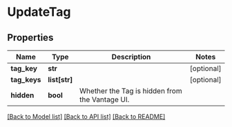 # UpdateTag

## Properties
Name | Type | Description | Notes
------------ | ------------- | ------------- | -------------
**tag_key** | **str** |  | [optional] 
**tag_keys** | **list[str]** |  | [optional] 
**hidden** | **bool** | Whether the Tag is hidden from the Vantage UI. | 

[[Back to Model list]](../README.md#documentation-for-models) [[Back to API list]](../README.md#documentation-for-api-endpoints) [[Back to README]](../README.md)


